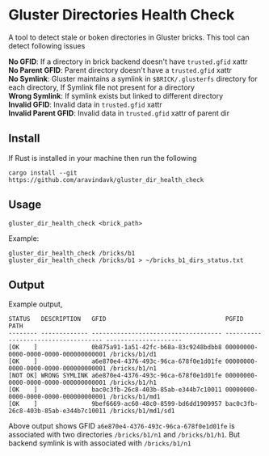 # Gluster Directories Health Check

A tool to detect stale or boken directories in Gluster bricks. This tool can detect following issues

**No GFID**: If a directory in brick backend doesn't have `trusted.gfid` xattr  
**No Parent GFID**: Parent directory doesn't have a `trusted.gfid` xattr  
**No Symlink**: Gluster maintains a symlink in `$BRICK/.glusterfs` directory for each directory, If Symlink file not present for a directory  
**Wrong Symlink**: If symlink exists but linked to different directory  
**Invalid GFID**: Invalid data in `trusted.gfid` xattr  
**Invalid Parent GFID**: Invalid data in `trusted.gfid` xattr of parent dir  

## Install

If Rust is installed in your machine then run the following

    cargo install --git https://github.com/aravindavk/gluster_dir_health_check

## Usage

    gluster_dir_health_check <brick_path>

Example:

    gluster_dir_health_check /bricks/b1
    gluster_dir_health_check /bricks/b1 > ~/bricks_b1_dirs_status.txt

## Output

Example output,

    STATUS   DESCRIPTION   GFID                                 PGFID                                PATH
    -------- ------------- ------------------------------------ ------------------------------------ ---------------------
    [OK    ]               0b875a91-1a51-42fc-b68a-83c9248bdbb8 00000000-0000-0000-0000-000000000001 /bricks/b1/d1
    [OK    ]               a6e870e4-4376-493c-96ca-678f0e1d01fe 00000000-0000-0000-0000-000000000001 /bricks/b1/n1
    [NOT OK] WRONG SYMLINK a6e870e4-4376-493c-96ca-678f0e1d01fe 00000000-0000-0000-0000-000000000001 /bricks/b1/h1
    [OK    ]               bac0c3fb-26c8-403b-85ab-e344b7c10011 00000000-0000-0000-0000-000000000001 /bricks/b1/md1
    [OK    ]               9bef6669-ac60-48c0-8599-bd6dd1909957 bac0c3fb-26c8-403b-85ab-e344b7c10011 /bricks/b1/md1/sd1

Above output shows GFID `a6e870e4-4376-493c-96ca-678f0e1d01fe` is associated with two directories `/bricks/b1/n1` and `/bricks/b1/h1`. But backend symlink is with associated with `/bricks/b1/n1`
